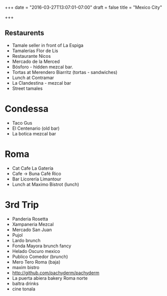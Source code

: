 +++
date = "2016-03-27T13:07:01-07:00"
draft = false
title = "Mexico City"

+++

Restaurents
-----------

* Tamale seller in front of La Espiga
* Tamalerías Flor de Lis
* Restaurante Nicos
* Mercado de la Merced
* Bósforo - hidden mezcal bar.
* Tortas at Merendero Biarritz (tortas - sandwiches)
* Lunch at Contramar
* La Clandestina - mezcal bar
* Street tamales

Condessa
========
* Taco Gus
* El Centenario (old bar)
* La botica mezcal bar

Roma
====
* Cat Cafe La Gatería
* Cafe -> Buna Café Rico
* Bar Licorería Limantour
* Lunch at Maximo Bistrot (lunch)

3rd Trip
=======
* Panderia Rosetta
* Xampaneria Mezcal
* Mercado San Juan
* Pujol
* Lardo brunch
* Fonda Mayora brunch fancy
* Helado Oscuro mexico
* Publico Comedor (brunch)
* Mero Tero Roma (baja)
* maxim bistro
* http://github.com/pachyderm/pachyderm
* La puerta abiera bakery Roma norte
* baltra drinks
* cine tonala

